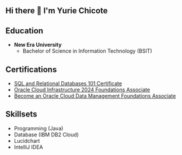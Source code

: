 ## Hi there 👋 I'm Yurie Chicote

## Education
- **New Era University**
  - Bachelor of Science in Information Technology (BSIT)

## Certifications
- [SQL and Relational Databases 101 Certificate](https://courses.cognitiveclass.ai/certificates/70d7a77bf7434cddb3a7ebbc3188449b)
- [Oracle Cloud Infrastructure 2024 Foundations Associate](https://catalog-education.oracle.com/pls/certview/sharebadge?id=014DF7CE6D4CBC8A99668C911CEED20DB517E0CFEEF5E59975B2F268131D9BEF)
- [Become an Oracle Cloud Data Management Foundations Associate](https://catalog-education.oracle.com/pls/certview/sharebadge?id=F0BC8D96106CB9C8698C58352D26C03B3AD0E472749409C94C2B6E4625D51148)

## Skillsets
- Programming (Java)
- Database (IBM DB2 Cloud)
- Lucidchart
- IntelliJ IDEA

<!--
- I’m currently working on ...
- I’m currently learning ...
- I’m looking to collaborate on ...
- I’m looking for help with ...
- Ask me about ...
- How to reach me: ...
- Pronouns: ...
- ⚡ Fun fact: ...
-->
